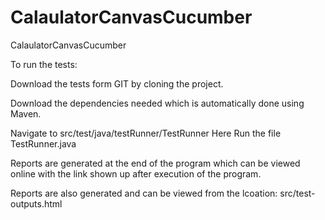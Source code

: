 # CalaulatorCanvasCucumber
CalaulatorCanvasCucumber

To run the tests:

Download the tests form GIT by cloning the project.

Download the dependencies needed which is automatically done using Maven.

Navigate to src/test/java/testRunner/TestRunner Here Run the file TestRunner.java

Reports are generated at the end of the program which can be viewed online with the link shown up after execution of the program.

Reports are also generated and can be viewed from the lcoation: src/test-outputs.html
